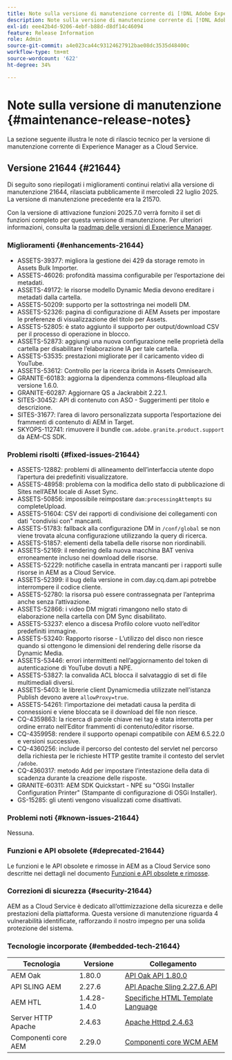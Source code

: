 ```yaml
---
title: Note sulla versione di manutenzione corrente di [!DNL Adobe Experience Manager]  as a Cloud Service.
description: Note sulla versione di manutenzione corrente di [!DNL Adobe Experience Manager]  as a Cloud Service.
exl-id: eee42b4d-9206-4ebf-b88d-d8df14c46094
feature: Release Information
role: Admin
source-git-commit: a4e023ca44c93124627912bae08dc3535d48400c
workflow-type: tm+mt
source-wordcount: '622'
ht-degree: 34%

---
```



# Note sulla versione di manutenzione {#maintenance-release-notes}

La sezione seguente illustra le note di rilascio tecnico per la versione di manutenzione corrente di Experience Manager as a Cloud Service.

## Versione 21644 {#21644}

Di seguito sono riepilogati i miglioramenti continui relativi alla versione di manutenzione 21644, rilasciata pubblicamente il mercoledì 22 luglio 2025. La versione di manutenzione precedente era la 21570.

Con la versione di attivazione funzioni 2025.7.0 verrà fornito il set di funzioni completo per questa versione di manutenzione. Per ulteriori informazioni, consulta la [roadmap delle versioni di Experience Manager](https://experienceleague.adobe.com/it/docs/experience-manager-release-information/aem-release-updates/update-releases-roadmap).

### Miglioramenti {#enhancements-21644}

* ASSETS-39377: migliora la gestione dei 429 da storage remoto in Assets Bulk Importer.
* ASSETS-46026: profondità massima configurabile per l’esportazione dei metadati.
* ASSETS-49172: le risorse modello Dynamic Media devono ereditare i metadati dalla cartella.
* ASSETS-50209: supporto per la sottostringa nei modelli DM.
* ASSETS-52326: pagina di configurazione di AEM Assets per impostare le preferenze di visualizzazione del titolo per Assets.
* ASSETS-52805: è stato aggiunto il supporto per output/download CSV per il processo di operazione in blocco.
* ASSETS-52873: aggiungi una nuova configurazione nelle proprietà della cartella per disabilitare l’elaborazione IA per tale cartella.
* ASSETS-53535: prestazioni migliorate per il caricamento video di YouTube.
* ASSETS-53612: Controllo per la ricerca ibrida in Assets Omnisearch.
* GRANITE-60183: aggiorna la dipendenza commons-fileupload alla versione 1.6.0.
* GRANITE-60287: Aggiornare QS a Jackrabbit 2.22.1.
* SITES-30452: API di contenuto con ASO - Suggerimenti per titolo e descrizione.
* SITES-31677: l’area di lavoro personalizzata supporta l’esportazione dei frammenti di contenuto di AEM in Target.
* SKYOPS-112741: rimuovere il bundle `com.adobe.granite.product.support` da AEM-CS SDK.

### Problemi risolti {#fixed-issues-21644}

* ASSETS-12882: problemi di allineamento dell’interfaccia utente dopo l’apertura dei predefiniti visualizzatore.
* ASSETS-48958: problema con la modifica dello stato di pubblicazione di Sites nell’AEM locale di Asset Sync.
* ASSETS-50856: impossibile reimpostare `dam:processingAttempts` su completeUpload.
* ASSETS-51604: CSV dei rapporti di condivisione dei collegamenti con dati &quot;condivisi con&quot; mancanti.
* ASSETS-51783: fallback alla configurazione DM in `/conf/global` se non viene trovata alcuna configurazione utilizzando la query di ricerca.
* ASSETS-51857: elementi della tabella delle risorse non riordinabili.
* ASSETS-52169: il rendering della nuova macchina BAT veniva erroneamente incluso nei download delle risorse.
* ASSETS-52229: notifiche casella in entrata mancanti per i rapporti sulle risorse in AEM as a Cloud Service.
* ASSETS-52399: il bug della versione in com.day.cq.dam.api potrebbe interrompere il codice cliente.
* ASSETS-52780: la risorsa può essere contrassegnata per l’anteprima anche senza l’attivazione.
* ASSETS-52866: i video DM migrati rimangono nello stato di elaborazione nella cartella con DM Sync disabilitato.
* ASSETS-53237: elenco a discesa Profilo colore vuoto nell’editor predefiniti immagine.
* ASSETS-53240: Rapporto risorse - L’utilizzo del disco non riesce quando si ottengono le dimensioni del rendering delle risorse da Dynamic Media.
* ASSETS-53446: errori intermittenti nell’aggiornamento del token di autenticazione di YouTube dovuti a NPE.
* ASSETS-53827: la convalida ACL blocca il salvataggio di set di file multimediali diversi.
* ASSETS-5403: le librerie client Dynamicmedia utilizzate nell&#39;istanza Publish devono avere `allowProxy=true`.
* ASSETS-54261: l’importazione dei metadati causa la perdita di connessioni e viene bloccata se il download del file non riesce.
* CQ-4359863: la ricerca di parole chiave nei tag è stata interrotta per ordine errato nell’Editor frammenti di contenuto/editor risorse.
* CQ-4359958: rendere il supporto openapi compatibile con AEM 6.5.22.0 e versioni successive.
* CQ-4360256: include il percorso del contesto del servlet nel percorso della richiesta per le richieste HTTP gestite tramite il contesto del servlet `/adobe`.
* CQ-4360317: metodo Add per impostare l’intestazione della data di scadenza durante la creazione delle risposte.
* GRANITE-60311: AEM SDK Quickstart - NPE su &quot;OSGi Installer Configuration Printer&quot; (Stampante di configurazione di OSGi Installer).
* GS-15285: gli utenti vengono visualizzati come disattivati.

### Problemi noti {#known-issues-21644}

Nessuna.

### Funzioni e API obsolete {#deprecated-21644}

Le funzioni e le API obsolete e rimosse in AEM as a Cloud Service sono descritte nei dettagli nel documento [Funzioni e API obsolete e rimosse](/help/release-notes/deprecated-removed-features.md).

### Correzioni di sicurezza {#security-21644}

AEM as a Cloud Service è dedicato all’ottimizzazione della sicurezza e delle prestazioni della piattaforma. Questa versione di manutenzione riguarda 4 vulnerabilità identificate, rafforzando il nostro impegno per una solida protezione del sistema.

### Tecnologie incorporate {#embedded-tech-21644}

| Tecnologia | Versione | Collegamento |
|---|---|---|
| AEM Oak | 1.80.0 | [API Oak API 1.80.0](https://www.javadoc.io/doc/org.apache.jackrabbit/oak-api/1.80/index.html) |
| API SLING AEM | 2.27.6 | [API Apache Sling 2.27.6 API](https://www.javadoc.io/doc/org.apache.sling/org.apache.sling.api/latest/index.html) |
| AEM HTL | 1.4.28-1.4.0 | [Specifiche HTML Template Language](https://github.com/adobe/htl-spec) |
| Server HTTP Apache | 2.4.63 | [Apache Httpd 2.4.63](https://github.com/apache/httpd/blob/2.4.63/CHANGES) |
| Componenti core AEM | 2.29.0 | [Componenti core WCM AEM](https://github.com/adobe/aem-core-wcm-components) |
